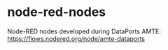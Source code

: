 # node-red-nodes
Node-RED nodes developed during DataPorts
AMTE: https://flows.nodered.org/node/amte-dataports
